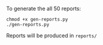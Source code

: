 To generate the all 50 reports:

```{.bash}
chmod +x gen-reports.py
./gen-reports.py
```   

Reports will be produced in `reports/`